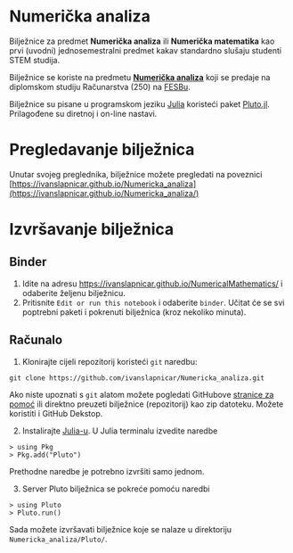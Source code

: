 # Numerička analiza

Bilježnice za predmet __Numerička analiza__ ili __Numerička matematika__ kao prvi (uvodni) jednosemestralni predmet kakav standardno slušaju studenti STEM studija.

Bilježnice se koriste na predmetu
  __[Numerička analiza](https://nastava.fesb.unist.hr/nastava/predmeti/8183)__ koji se predaje na diplomskom studiju Računarstva (250) na [FESBu](https://www.fesb.unist.hr/).

Bilježnice su pisane u programskom jeziku [Julia](https://julialang.org) koristeći paket [Pluto.jl](https://github.com/fonsp/Pluto.jl). Prilagođene su diretnoj i on-line nastavi.

# Pregledavanje bilježnica

Unutar svojeg preglednika, bilježnice možete pregledati na poveznici
[https://ivanslapnicar.github.io/Numericka_analiza](https://ivanslapnicar.github.io/Numericka_analiza/)

#  Izvršavanje bilježnica

## Binder

1. Idite na adresu  https://ivanslapnicar.github.io/NumericalMathematics/ i odaberite željenu bilježnicu.
2. Pritisnite `Edit or run this notebook` i odaberite `binder`. Učitat će se svi poptrebni paketi i pokrenuti bilježnica (kroz nekoliko minuta).

## Računalo

1. Klonirajte cijeli repozitorij koristeći `git` naredbu:
```
git clone https://github.com/ivanslapnicar/Numericka_analiza.git
```
Ako niste upoznati s `git` alatom možete pogledati GitHubove [stranice za pomoć](https://help.github.com/articles/set-up-git/) ili direktno preuzeti bilježnice (repozitorij) kao zip datoteku. Možete koristiti i GitHub Dekstop.

2. Instalirajte [Julia-u](https://julialang.org/downloads/). U Julia terminalu izvedite naredbe
```
> using Pkg
> Pkg.add("Pluto")
```
Prethodne naredbe je potrebno izvršiti samo jednom.

3. Server Pluto bilježnica se pokreće pomoću naredbi
```
> using Pluto
> Pluto.run()
```

Sada možete izvršavati bilježnice koje se nalaze u direktoriju `Numericka_analiza/Pluto/`.
